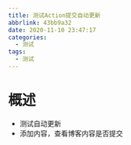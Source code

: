 ```yaml
---
title: 测试Action提交自动更新
abbrlink: 43bb9a32
date: 2020-11-10 23:47:17
categories:
  - 测试
tags:
  - 测试
---
```

# 概述
* 测试自动更新
* 添加内容，查看博客内容是否提交